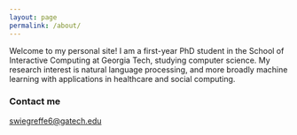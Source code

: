 ```yaml
---
layout: page
permalink: /about/
---
```


Welcome to my personal site! I am a first-year PhD student in the School of Interactive Computing at Georgia Tech, studying computer science. My research interest is natural language processing, and more broadly machine learning with applications in healthcare and social computing.

### Contact me

[swiegreffe6@gatech.edu](mailto:swiegreffe6@gatech.edu)

